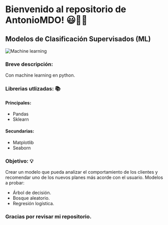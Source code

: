 # **Bienvenido al repositorio de AntonioMDO!** 😃👨‍🔬

## **Modelos de Clasificación Supervisados (ML)**
![Machine learning]()

### **Breve descripción:**
Con machine learning en python.

### **Librerias utlizadas:** 📚
#### **Principales:**
- Pandas
- Sklearn
#### **Secundarias:**
- Matplotlib
- Seaborn
  
### **Objetivo:** 💡
Crear un modelo que pueda analizar el comportamiento de los clientes y recomendar uno de los nuevos planes más acorde con el usuario.
Modelos a probar:
- Árbol de decisión.
- Bosque aleatorio.
- Regresión logística.

### **Gracias por revisar mi repositorio**.